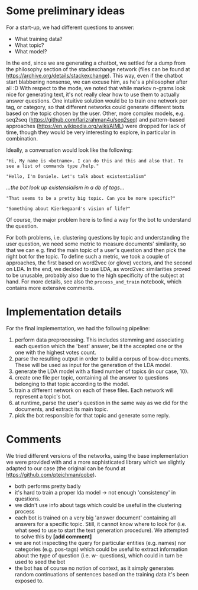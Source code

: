 # Some preliminary ideas

For a start-up, we had different questions to answer:
* What training data? 
* What topic?
* What model?

In the end, since we are generating a chatbot, we settled for a dump from the philosophy section of the stackexchange network (files can be found at https://archive.org/details/stackexchange). This way, even if the chatbot start blabbering nonsense, we can excuse him, as he's a philosopher after all :D
With respect to the mode, we noted that while markov n-grams look nice for generating text, it's not really clear how to use them to actually answer questions. One intuitive solution would be to train one network per tag, or category, so that different networks could generate different texts based on the topic chosen by the user. Other, more complex models, e.g. seq2seq (https://github.com/farizrahman4u/seq2seq) and pattern-based approaches (https://en.wikipedia.org/wiki/AIML) were dropped for lack of time, though they would be very interesting to explore, in particular in combination.

Ideally, a conversation would look like the following:

`"Hi, My name is <botname>. I can do this and this and also that. To see a list of commands type /help."`

`"Hello, I'm Daniele. Let's talk about existentialism"`
  
_...the bot look up existensialism in a db of tags..._

`"That seems to be a pretty big topic. Can you be more specific?"`

`"Something about Kierkegaard's vision of life?"`

Of course, the major problem here is to find a way for the bot to understand the question. 

For both problems, i.e. clustering questions by topic and understanding the user question, we need some metric to measure documents' similarity, so that we can e.g. find the main topic of a user's question and then pick the right bot for the topic. To define such a metric, we took a couple of approaches, the first based on word2vec (or glove) vectors, and the second on LDA. In the end, we decided to use LDA, as word2vec similarities proved to be unusable, probably also due to the high specificity of the subject at hand. For more details, see also the `process_and_train` notebook, which contains more extensive comments.

# Implementation details
For the final implementation, we had the following pipeline:

1. perform data preprocessing. This includes stemming and associating each question which the 'best' answer, be it the accepted one or the one with the highest votes count.
1. parse the resulting output in order to build a corpus of bow-documents. These will be used as input for the generation of the LDA model.
1. generate the LDA model with a fixed number of topics (in our case, 10).
1. create one file per topic, containing all the answer to questions belonging to that topic according to the model.
1. train a different network on each of these files. Each network will represent a topic's bot.
1. at runtime, parse the user's question in the same way as we did for the documents, and extract its main topic.
1. pick the bot responsible for that topic and generate some reply.

# Comments
We tried different versions of the networks, using the base implementation we were provided with and a more sophisticated library which we slightly adapted to our case (the original can be found at https://github.com/pteichman/cobe).

* both performs pretty badly
* it's hard to train a proper lda model -> not enough 'consistency' in questions.
* we didn't use info about tags which could be useful in the clustering process
* each bot is trained on a very big 'answer document' containing all answers for a specific topic. Still, it cannot know where to look for (i.e. what seed to use to start the text generation procedure). We attempted to solve this by **[add comment]**
* we are not inspecting the query for particular entities (e.g. names) nor categories (e.g. pos-tags) which could be useful to extract information about the type of question (i.e. w- questions), which could in turn be used to seed the bot
* the bot has of course no notion of context, as it simply generates random continuations of sentences based on the training data it's been exposed to.

